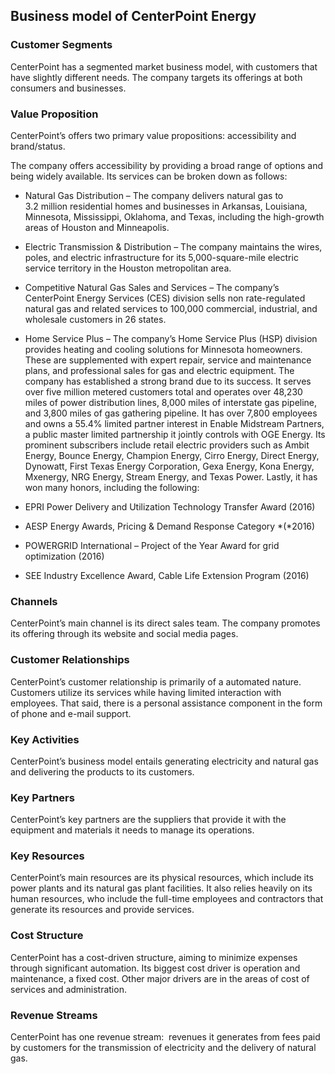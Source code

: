 Business model of CenterPoint Energy
------------------------------------

 ### Customer Segments

 CenterPoint has a segmented market business model, with customers that have slightly different needs. The company targets its offerings at both consumers and businesses.

 ### Value Proposition

 CenterPoint’s offers two primary value propositions: accessibility and brand/status.

 The company offers accessibility by providing a broad range of options and being widely available. Its services can be broken down as follows:

  * Natural Gas Distribution – The company delivers natural gas to 3.2 million residential homes and businesses in Arkansas, Louisiana, Minnesota, Mississippi, Oklahoma, and Texas, including the high-growth areas of Houston and Minneapolis.
 * Electric Transmission & Distribution – The company maintains the wires, poles, and electric infrastructure for its 5,000-square-mile electric service territory in the Houston metropolitan area.
 * Competitive Natural Gas Sales and Services – The company’s CenterPoint Energy Services (CES) division sells non rate-regulated natural gas and related services to 100,000 commercial, industrial, and wholesale customers in 26 states.
 * Home Service Plus – The company’s Home Service Plus (HSP) division provides heating and cooling solutions for Minnesota homeowners. These are supplemented with expert repair, service and maintenance plans, and professional sales for gas and electric equipment.
  The company has established a strong brand due to its success. It serves over five million metered customers total and operates over 48,230 miles of power distribution lines, 8,000 miles of interstate gas pipeline, and 3,800 miles of gas gathering pipeline. It has over 7,800 employees and owns a 55.4% limited partner interest in Enable Midstream Partners, a public master limited partnership it jointly controls with OGE Energy. Its prominent subscribers include retail electric providers such as Ambit Energy, Bounce Energy, Champion Energy, Cirro Energy, Direct Energy, Dynowatt, First Texas Energy Corporation, Gexa Energy, Kona Energy, Mxenergy, NRG Energy, Stream Energy, and Texas Power. Lastly, it has won many honors, including the following:

  * EPRI Power Delivery and Utilization Technology Transfer Award (2016)
 * AESP Energy Awards, Pricing & Demand Response Category *(*2016)
 * POWERGRID International – Project of the Year Award for grid optimization (2016)
 * SEE Industry Excellence Award, Cable Life Extension Program (2016)
  ### Channels

 CenterPoint’s main channel is its direct sales team. The company promotes its offering through its website and social media pages.

 ### Customer Relationships

 CenterPoint’s customer relationship is primarily of a automated nature. Customers utilize its services while having limited interaction with employees. That said, there is a personal assistance component in the form of phone and e-mail support.

 ### Key Activities

 CenterPoint’s business model entails generating electricity and natural gas and delivering the products to its customers.

 ### Key Partners

 CenterPoint’s key partners are the suppliers that provide it with the equipment and materials it needs to manage its operations.

 ### Key Resources

 CenterPoint’s main resources are its physical resources, which include its power plants and its natural gas plant facilities. It also relies heavily on its human resources, who include the full-time employees and contractors that generate its resources and provide services.

 ### Cost Structure

 CenterPoint has a cost-driven structure, aiming to minimize expenses through significant automation. Its biggest cost driver is operation and maintenance, a fixed cost. Other major drivers are in the areas of cost of services and administration.

 ### Revenue Streams

 CenterPoint has one revenue stream:  revenues it generates from fees paid by customers for the transmission of electricity and the delivery of natural gas.